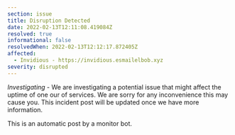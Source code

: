 ```yaml
---
section: issue
title: Disruption Detected
date: 2022-02-13T12:11:08.419084Z
resolved: true
informational: false
resolvedWhen: 2022-02-13T12:12:17.872405Z
affected:
  - Invidious - https://invidious.esmailelbob.xyz
severity: disrupted
---
```

*Investigating* - We are investigating a potential issue that might affect the uptime of one our of services. We are sorry for any inconvenience this may cause you. This incident post will be updated once we have more information.

This is an automatic post by a monitor bot.
        